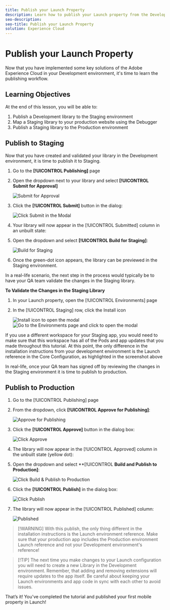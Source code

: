 ```yaml
---
title: Publish your Launch Property
description: Learn how to publish your Launch property from the Development environment to the Staging and Production environments. This lesson is part of the Implementing the Experience Cloud in Websites with Launch tutorial.
seo-description:
seo-title: Publish your Launch Property
solution: Experience Cloud
---
```


# Publish your Launch Property

Now that you have implemented some key solutions of the Adobe Experience Cloud in your Development environment, it's time to learn the publishing workflow.

## Learning Objectives

At the end of this lesson, you will be able to:

1. Publish a Development library to the Staging environment
1. Map a Staging library to your production website using the Debugger
1. Publish a Staging library to the Production environment

## Publish to Staging

 Now that you have created and validated your library in the Development environment, it is time to publish it to Staging.

1. Go to the **[!UICONTROL Publishing]** page

1. Open the dropdown next to your library and select **[!UICONTROL Submit for Approval]**

   ![Submit for Approval](images/mobile-publishing-submitForApproval.png)

1. Click the **[!UICONTROL Submit]** button in the dialog:

   ![Click Submit in the Modal](images/mobile-publishing-submit.png)

1. Your library will now appear in the [!UICONTROL Submitted] column in an unbuilt state:

1. Open the dropdown and select **[!UICONTROL Build for Staging]**:

   ![Build for Staging](images/mobile-publishing-buildForStaging.png)
1. Once the green-dot icon appears, the library can be previewed in the Staging environment.

In a real-life scenario, the next step in the process would typically be to have your QA team validate the changes in the Staging library.

**To Validate the Changes in the Staging Library**

1. In your Launch property, open the [!UICONTROL Environments] page

1. In the [!UICONTROL Staging] row, click the Install icon

   ![Install icon](images/mobile-launch-installIcon.png) to open the modal
   ![Go to the Environments page and click to open the modal](images/mobile-publishing-getStagingCode.png)

If you use a different workspace for your Staging app, you would need to make sure that this workspace has all of the Pods and app updates that you made throughout this tutorial. At this point, the only difference in the installation instructions from your development environment is the Launch reference in the Core Configuration, as highlighted in the screenshot above

In real-life, once your QA team has signed off by reviewing the changes in the Staging environment it is time to publish to production.

## Publish to Production

1. Go to the [!UICONTROL Publishing] page

1. From the dropdown, click **[!UICONTROL Approve for Publishing]**:

   ![Approve for Publishing](images/mobile-publishing-approveForPublishing.png)

1. Click the **[!UICONTROL Approve]** button in the dialog box:

   ![Click Approve](images/mobile-publishing-approve.png)

1. The library will now appear in the [!UICONTROL Approved] column in the unbuilt state (yellow dot):

1. Open the dropdown and select **[!UICONTROL **Build and Publish to Production]**:

   ![Click Build &amp; Publish to Production](images/mobile-publishing-buildAndPublishToProduction.png)

1. Click the **[!UICONTROL Publish]** in the dialog box:

   ![Click Publish](images/mobile-publishing-publish.png)

1. The library will now appear in the [!UICONTROL Published] column:

   ![Published](images/mobile-publishing-published.png)

>[!WARNING] With this publish, the only thing different in the installation instructions is the Launch environment reference. Make sure that your production app includes the Production environment Launch reference and not your Development environment's reference!

>[!TIP] The next time you make changes to your Launch configuration you will need to create a new Library in the Development environment. Remember, that adding and removing extensions will require updates to the app itself. Be careful about keeping your Launch environments and app code in sync with each other to avoid issues.

That’s it! You've completed the tutorial and published your first mobile property in Launch!